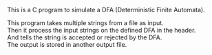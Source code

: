 This is a C program to simulate a DFA (Deterministic Finite Automata).  
  
This program takes multiple strings from a file as input.  
Then it process the input strings on the defined DFA in the header.  
And tells the string is accepted or rejected by the DFA.  
The output is stored in another output file.
